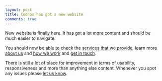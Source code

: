 ```yaml
---
layout: post
title: Codnos has got a new website
comments: true
---
```

New website is finally here. It has got a lot more content and should be much easier to navigate.

You should now be able to check the <a href="/services/">services that we provide</a>,
learn more <a href="/about/">about us</a> and <a href="/how-we-work/">how we work</a>
and <a href="/contact/">get in touch</a>.

There is still a lot of place for improvement in terms of usability, responsiveness and more than anything else content.
Whenever you spot any issues please <a href="/contact/">let us know</a>.
